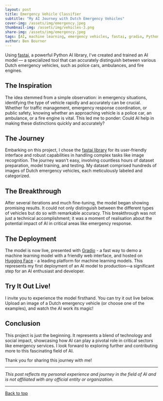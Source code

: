 ```yaml
---
layout: post
title: Emergency Vehicle Classifier
subtitle: "My AI Journey with Dutch Emergency Vehicles"
cover-img: /assets/img/emergency.jpeg
thumbnail-img: /assets/img/vehicles-3.png
share-img: /assets/img/emergency.jpeg
tags: [AI, machine learning, emergency vehicles, fastai, gradio, Python, Hugging Face, image recognition, Dutch emergency services]
author: Ben Bourner
---
```


Using [fastai](https://github.com/fastai/fastai), a powerful Python AI library, I've created and trained an AI model — a specialized tool that can accurately distinguish between various Dutch emergency vehicles, such as police cars, ambulances, and fire engines.

## The Inspiration

The idea stemmed from a simple observation: in emergency situations, identifying the type of vehicle rapidly and accurately can be crucial. Whether for traffic management, emergency response coordination, or public safety, knowing whether an approaching vehicle is a police car, an ambulance, or a fire engine is vital. This led me to ponder: Could AI help in making these distinctions quickly and accurately?

## The Journey

Embarking on this project, I chose the [fastai library](https://github.com/fastai/fastai) for its user-friendly interface and robust capabilities in handling complex tasks like image recognition. The journey wasn't easy, involving countless hours of dataset preparation, model training, and testing. My dataset comprised hundreds of images of Dutch emergency vehicles, each meticulously labeled and categorized.

## The Breakthrough

After several iterations and much fine-tuning, the model began showing promising results. It could not only distinguish between the different types of vehicles but do so with remarkable accuracy. This breakthrough was not just a technical accomplishment; it was a moment of realisation about the potential impact of AI in critical areas like emergency response.

## The Deployment

The model is now live, presented with [Gradio](https://www.gradio.app/) - a fast way to demo a machine learning model with a friendly web interface, and hosted on [Hugging Face](https://huggingface.co/) - a leading platform for machine learning models. This represents my first deployment of an AI model to production—a significant step for an AI enthusiast and developer.

## Try It Out Live!

I invite you to experience the model firsthand. You can try it out live below. Upload an image of a Dutch emergency vehicle (or choose one of the examples), and watch the AI work its magic!

<script type="module" src="https://gradio.s3-us-west-2.amazonaws.com/4.13.0/gradio.js"></script>
<gradio-app src="https://benboai-vehicle-checker.hf.space" theme_mode="light"></gradio-app>

## Conclusion

This project is just the beginning. It represents a blend of technology and social impact, showcasing how AI can play a pivotal role in critical sectors like emergency services. I look forward to exploring further and contributing more to this fascinating field of AI.

Thank you for sharing this journey with me!

---

*This post reflects my personal experience and journey in the field of AI and is not affiliated with any official entity or organization.*

---

[Back to top](#top)
